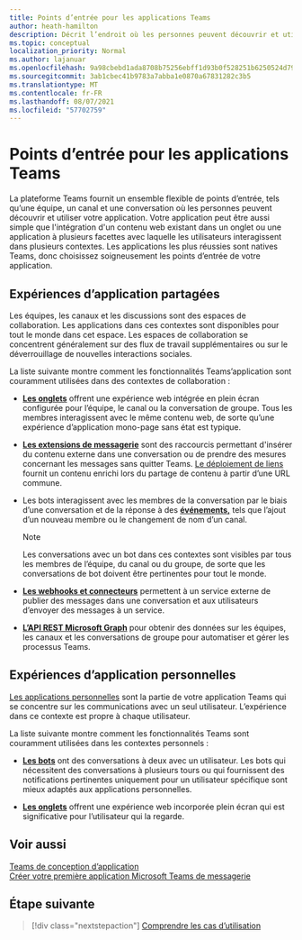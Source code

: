 ```yaml
---
title: Points d’entrée pour les applications Teams
author: heath-hamilton
description: Décrit l’endroit où les personnes peuvent découvrir et utiliser votre application dans Teams.
ms.topic: conceptual
localization_priority: Normal
ms.author: lajanuar
ms.openlocfilehash: 9a98cbebd1ada8708b75256ebff1d93b0f528251b6250524d79bac45f59fb9f8
ms.sourcegitcommit: 3ab1cbec41b9783a7abba1e0870a67831282c3b5
ms.translationtype: MT
ms.contentlocale: fr-FR
ms.lasthandoff: 08/07/2021
ms.locfileid: "57702759"
---
```

# <a name="entry-points-for-teams-apps"></a>Points d’entrée pour les applications Teams

La plateforme Teams fournit un ensemble flexible de points d’entrée, tels qu’une équipe, un canal et une conversation où les personnes peuvent découvrir et utiliser votre application. Votre application peut être aussi simple que l'intégration d'un contenu web existant dans un onglet ou une application à plusieurs facettes avec laquelle les utilisateurs interagissent dans plusieurs contextes.
Les applications les plus réussies sont natives Teams, donc choisissez soigneusement les points d’entrée de votre application.

## <a name="shared-app-experiences"></a>Expériences d’application partagées

Les équipes, les canaux et les discussions sont des espaces de collaboration. Les applications dans ces contextes sont disponibles pour tout le monde dans cet espace. Les espaces de collaboration se concentrent généralement sur des flux de travail supplémentaires ou sur le déverrouillage de nouvelles interactions sociales.

La liste suivante montre comment les fonctionnalités Teams’application sont couramment utilisées dans des contextes de collaboration :

* [**Les onglets**](~/tabs/what-are-tabs.md) offrent une expérience web intégrée en plein écran configurée pour l’équipe, le canal ou la conversation de groupe. Tous les membres interagissent avec le même contenu web, de sorte qu’une expérience d’application mono-page sans état est typique.

* [**Les extensions de messagerie**](~/messaging-extensions/what-are-messaging-extensions.md) sont des raccourcis permettant d'insérer du contenu externe dans une conversation ou de prendre des mesures concernant les messages sans quitter Teams. [Le déploiement de liens](~/messaging-extensions/how-to/link-unfurling.md) fournit un contenu enrichi lors du partage de contenu à partir d’une URL commune.

* Les bots interagissent avec les membres de la conversation par le biais d’une conversation et de la réponse à des [**événements,**](~/bots/what-are-bots.md) tels que l’ajout d’un nouveau membre ou le changement de nom d’un canal. 
   > [!NOTE]
   > Les conversations avec un bot dans ces contextes sont visibles par tous les membres de l’équipe, du canal ou du groupe, de sorte que les conversations de bot doivent être pertinentes pour tout le monde.

* [**Les webhooks et connecteurs**](~/webhooks-and-connectors/what-are-webhooks-and-connectors.md) permettent à un service externe de publier des messages dans une conversation et aux utilisateurs d’envoyer des messages à un service.

* [**L’API REST Microsoft Graph**](/graph/teams-concept-overview) pour obtenir des données sur les équipes, les canaux et les conversations de groupe pour automatiser et gérer les processus Teams.

## <a name="personal-app-experiences"></a>Expériences d’application personnelles

[Les applications personnelles](../concepts/design/personal-apps.md) sont la partie de votre application Teams qui se concentre sur les communications avec un seul utilisateur. L’expérience dans ce contexte est propre à chaque utilisateur.

La liste suivante montre comment les fonctionnalités Teams sont couramment utilisées dans les contextes personnels :

* [**Les bots**](~/bots/what-are-bots.md) ont des conversations à deux avec un utilisateur. Les bots qui nécessitent des conversations à plusieurs tours ou qui fournissent des notifications pertinentes uniquement pour un utilisateur spécifique sont mieux adaptés aux applications personnelles.

* [**Les onglets**](~/tabs/what-are-tabs.md) offrent une expérience web incorporée plein écran qui est significative pour l’utilisateur qui la regarde.

## <a name="see-also"></a>Voir aussi

[Teams de conception d’application](../concepts/design/design-teams-app-overview.md) <br>
[Créer votre première application Microsoft Teams de messagerie](../build-your-first-app/build-first-app-overview.md)

## <a name="next-step"></a>Étape suivante

> [!div class="nextstepaction"]
> [Comprendre les cas d’utilisation](../concepts/design/understand-use-cases.md)
